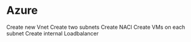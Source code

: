 # Azure
Create new Vnet
Create two subnets
Create NACl
Create VMs on each subnet
Create internal Loadbalancer
